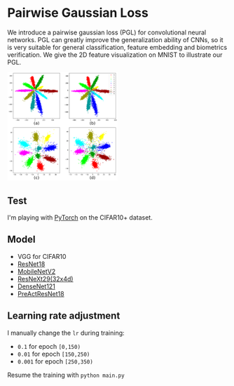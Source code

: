 # Pairwise Gaussian Loss

We introduce a pairwise gaussian loss (PGL) for convolutional neural networks. PGL can greatly improve the generalization ability of CNNs, so it is very suitable for general classification, feature embedding and biometrics verification. We give the 2D feature visualization on MNIST to illustrate our PGL.

<img src="image/Softmax_vs_Gloss.png" width="50%" height="50%">

## Test

I'm playing with [PyTorch](http://pytorch.org/) on the CIFAR10+ dataset.

## Model
- VGG for CIFAR10
- [ResNet18](https://arxiv.org/abs/1512.03385) 
- [MobileNetV2](https://arxiv.org/abs/1801.04381) 
- [ResNeXt29(32x4d)](https://arxiv.org/abs/1611.05431) 
- [DenseNet121](https://arxiv.org/abs/1608.06993) 
- [PreActResNet18](https://arxiv.org/abs/1603.05027) 

## Learning rate adjustment
I manually change the `lr` during training:
- `0.1` for epoch `[0,150)`
- `0.01` for epoch `[150,250)`
- `0.001` for epoch `[250,350)`

Resume the training with `python main.py`
